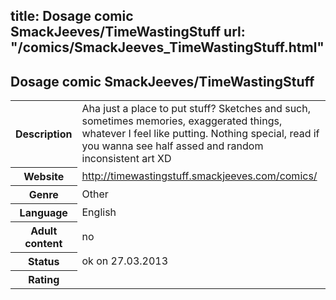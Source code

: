 title: Dosage comic SmackJeeves/TimeWastingStuff
url: "/comics/SmackJeeves_TimeWastingStuff.html"
---
Dosage comic SmackJeeves/TimeWastingStuff
-----------------------------------------

<table class="comicinfo">
<tr>
<th>Description</th><td>Aha just a place to put stuff? Sketches and such, sometimes memories, exaggerated things, whatever I feel like putting. Nothing special, read if you wanna see half assed and random inconsistent art XD</td>
</tr>
<tr>
<th>Website</th><td><a href="http://timewastingstuff.smackjeeves.com/comics/">http://timewastingstuff.smackjeeves.com/comics/</a></td>
</tr>
<tr>
<th>Genre</th><td>Other</td>
</tr>
<tr>
<th>Language</th><td>English</td>
</tr>
<tr>
<th>Adult content</th><td>no</td>
</tr>
<tr>
<th>Status</th><td>ok on 27.03.2013</td>
</tr>
<tr>
<th>Rating</th><td><div class="g-plusone" data-size="standard" data-annotation="bubble"
 data-href="http://timewastingstuff.smackjeeves.com/comics/"></div></td>
</tr>
</table>
<script type="text/javascript">
  (function() {
    var po = document.createElement('script'); po.type = 'text/javascript'; po.async = true;
    po.src = 'https://apis.google.com/js/plusone.js';
    var s = document.getElementsByTagName('script')[0]; s.parentNode.insertBefore(po, s);
  })();
</script>
